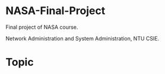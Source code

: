 # NASA-Final-Project

Final project of NASA course.

Network Administration and System Administration, NTU CSIE.

# Topic

